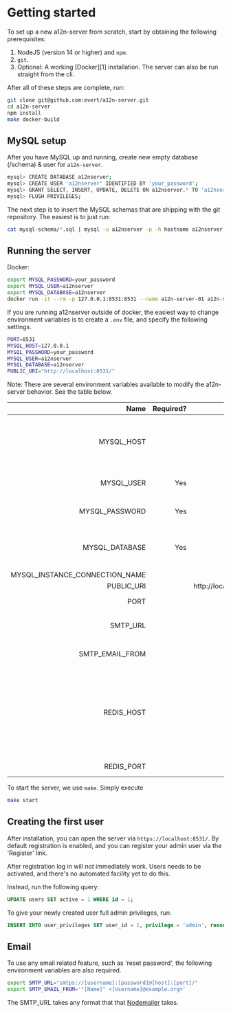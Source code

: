 Getting started
===============

To set up a new a12n-server from scratch, start by obtaining the following
prerequisites:

1. NodeJS (version 14 or higher) and `npm`.
2. `git`.
3. Optional: A working [Docker][1] installation. The server can also be run
   straight from the cli.


After all of these steps are complete, run:

```sh
git clone git@github.com:evert/a12n-server.git
cd a12n-server
npm install
make docker-build
```

MySQL setup
-----------

After you have MySQL up and running, create new empty database (/schema) & user for
`a12n-server`.

```sh
mysql> CREATE DATABASE a12nserver;
mysql> CREATE USER 'a12nserver' IDENTIFIED BY 'your_password';
mysql> GRANT SELECT, INSERT, UPDATE, DELETE ON a12nserver.* TO 'a12nserver';
mysql> FLUSH PRIVILEGES;
```

The next step is to insert the MySQL schemas that are shipping with the git
repository. The easiest is to just run:

```sh
cat mysql-schema/*.sql | mysql -u a12nserver -p -h hostname a12nserver
```

Running the server
------------------

Docker:

```sh
export MYSQL_PASSWORD=your_password
export MYSQL_USER=a12nserver
export MYSQL_DATABASE=a12nserver
docker run -it --rm -p 127.0.0.1:8531:8531 --name a12n-server-01 a12n-server
```

If you are running a12nserver outside of docker, the easiest way to change
environment variables is to create a `.env` file, and specify the following settings.

```sh
PORT=8531
MYSQL_HOST=127.0.0.1
MYSQL_PASSWORD=your_password
MYSQL_USER=a12nserver
MYSQL_DATABASE=a12nserver
PUBLIC_URI="http://localhost:8531/"
```

Note: There are several environment variables available to modify the a12n-server
behavior. See the table below.

|                           Name | Required? |               Default | Description                                                   |
|-------------------------------:|----------:|----------------------:|---------------------------------------------------------------|
|                     MYSQL_HOST |           |             127.0.0.1 | IP address to connect to where the `mysql-schema` was applied |
|                     MYSQL_USER |       Yes |                       | User to connect to MySQL with                                 |
|                 MYSQL_PASSWORD |       Yes |                       | Password to authenticate to MySQL                             |
|                 MYSQL_DATABASE |       Yes |                       | Database where the `mysql-schema` was applied                 |
| MYSQL_INSTANCE_CONNECTION_NAME |           |                       |                                                               |
|                     PUBLIC_URI |           | http://localhost:8531 |                                                               |
|                           PORT |           |                  8531 | Port to host the API on.                                      |
|                       SMTP_URL |           |                       | See below section, [Email](#Email)                      |
|                SMTP_EMAIL_FROM |           |                       | See below section, [Email](#Email)                      |
|                     REDIS_HOST |           |                       | When specified, use Redis as a session storage. Required for running the server on multiple hosts.
|                     REDIS_PORT |           |                  6379 | Set tcp port for Redis


To start the server, we use `make`. Simply execute

```sh
make start
```

Creating the first user
-----------------------

After installation, you can open the server via `https://localhost:8531/`.
By default registration is enabled, and you can register your admin user
via the 'Register' link.

After registration log in will _not_ immediately work. Users needs to be
activated, and there's no automated facility yet to do this.

Instead, run the following query:

```sql
UPDATE users SET active = 1 WHERE id = 1;
```

To give your newly created user full admin privileges, run:

```sql
INSERT INTO user_privileges SET user_id = 1, privilege = 'admin', resource='*';
```

Email
-----

To use any email related feature, such as 'reset password', the following environment variables are also required.

```sh
export SMTP_URL="smtps://[username]:[password]@[host]:[port]/"
export SMTP_EMAIL_FROM='"[Name]" <[Username]@example.org>'
```
The SMTP_URL takes any format that that [Nodemailer](https://nodemailer.com/smtp/) takes.
